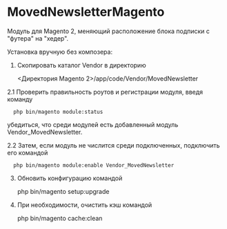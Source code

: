 # MovedNewsletterMagento

Модуль для Magento 2, меняющий расположение блока подписки с "футера" на "хедер".



Установка вручную без композера:

1. Скопировать каталог Vendor в директорию 

      <Директория Magento 2>/app/code/Vendor/MovedNewsletter   

2.1 Проверить правильность роутов и регистрации модуля, введя команду 

      php bin/magento module:status
      
   убедиться, что среди модулей есть добавленный модуль Vendor_MovedNewsletter.
   
2.2 Затем, если модуль не числится среди подключенных, подключить его командой
   
      php bin/magento module:enable Vendor_MovedNewsletter
      
3. Обновить конфигурацию командой
      
      php bin/magento setup:upgrade
      
4. При необходимости, очистить кэш командой      

      php bin/magento cache:clean
